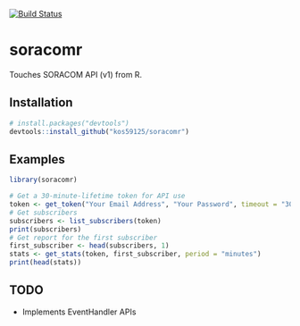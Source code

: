 [![Build Status](https://travis-ci.org/kos59125/soracomr.svg)](https://travis-ci.org/kos59125/soracomr)

soracomr
========

Touches SORACOM API (v1) from R.

Installation
------------

```r
# install.packages("devtools")
devtools::install_github("kos59125/soracomr")
```

Examples
--------

```r
library(soracomr)

# Get a 30-minute-lifetime token for API use
token <- get_token("Your Email Address", "Your Password", timeout = "30 mins")
# Get subscribers
subscribers <- list_subscribers(token)
print(subscribers)
# Get report for the first subscriber
first_subscriber <- head(subscribers, 1)
stats <- get_stats(token, first_subscriber, period = "minutes")
print(head(stats))
```

TODO
----

* Implements EventHandler APIs
